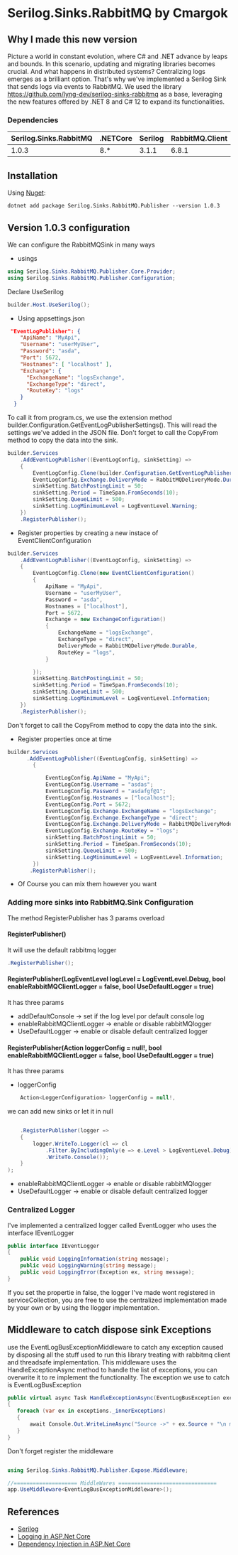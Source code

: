 # Serilog.Sinks.RabbitMQ by Cmargok

## Why I made this new version

Picture a world in constant evolution, where C# and .NET advance by leaps and bounds. In this scenario, updating and migrating libraries becomes crucial. And what happens in distributed systems? Centralizing logs emerges as a brilliant option. That's why we've implemented a Serilog Sink that sends logs via events to RabbitMQ. We used the library https://github.com/lyng-dev/serilog-sinks-rabbitmq as a base, leveraging the new features offered by .NET 8 and C# 12 to expand its functionalities.

### Dependencies

|Serilog.Sinks.RabbitMQ|.NETCore|Serilog|RabbitMQ.Client|Newtonsoft.Json|
|---|---|---|---|---|
|1.0.3|8.*|3.1.1|6.8.1|13.0.3|

## Installation

Using [Nuget](https://www.nuget.org/packages/Serilog.Sinks.RabbitMQ/):

```
dotnet add package Serilog.Sinks.RabbitMQ.Publisher --version 1.0.3
```
## Version 1.0.3 configuration

We can configure the RabbitMQSink in many ways

* usings 
```csharp
using Serilog.Sinks.RabbitMQ.Publisher.Core.Provider;
using Serilog.Sinks.RabbitMQ.Publisher.Configuration;
```

Declare UseSerilog
```csharp
builder.Host.UseSerilog();
```
* Using appsettings.json

```json
 "EventLogPublisher": {
    "ApiName": "MyApi",
    "Username": "userMyUser",
    "Password": "asda",
    "Port": 5672,
    "Hostnames": [ "localhost" ],
    "Exchange": {
      "ExchangeName": "logsExchange",
      "ExchangeType": "direct",
      "RouteKey": "logs"
    }
  }

```


To call it from program.cs, we use the extension method builder.Configuration.GetEventLogPublisherSettings(). This will read the settings we've added in the JSON file. Don't forget to call the CopyFrom method to copy the data into the sink.

```csharp
builder.Services
    .AddEventLogPublisher((EventLogConfig, sinkSetting) =>
    {
        EventLogConfig.Clone(builder.Configuration.GetEventLogPublisherSettings());
        EventLogConfig.Exchange.DeliveryMode = RabbitMQDeliveryMode.Durable;// this is the default value, its not mandatory
        sinkSetting.BatchPostingLimit = 50;
        sinkSetting.Period = TimeSpan.FromSeconds(10);
        sinkSetting.QueueLimit = 500;
        sinkSetting.LogMinimumLevel = LogEventLevel.Warning;
    })
    .RegisterPublisher();

```

* Register properties by creating a new instace of EventClientConfiguration


```csharp
builder.Services
    .AddEventLogPublisher((EventLogConfig, sinkSetting) =>
    {
        EventLogConfig.Clone(new EventClientConfiguration()
        {
            ApiName = "MyApi",
            Username = "userMyUser",
            Password = "asda",
            Hostnames = ["localhost"],
            Port = 5672,
            Exchange = new ExchangeConfiguration()
            {
                ExchangeName = "logsExchange",
                ExchangeType = "direct",
                DeliveryMode = RabbitMQDeliveryMode.Durable,
                RouteKey = "logs",
            }

        });
        sinkSetting.BatchPostingLimit = 50;
        sinkSetting.Period = TimeSpan.FromSeconds(10);
        sinkSetting.QueueLimit = 500;
        sinkSetting.LogMinimumLevel = LogEventLevel.Information;
    })
    .RegisterPublisher();

```
Don't forget to call the CopyFrom method to copy the data into the sink.

* Register properties once at time

```csharp
builder.Services
      .AddEventLogPublisher((EventLogConfig, sinkSetting) =>
        {

            EventLogConfig.ApiName = "MyApi";
            EventLogConfig.Username = "asdas";
            EventLogConfig.Password = "asdafgf@1";
            EventLogConfig.Hostnames = ["localhost"];
            EventLogConfig.Port = 5672;
            EventLogConfig.Exchange.ExchangeName = "logsExchange";
            EventLogConfig.Exchange.ExchangeType = "direct";
            EventLogConfig.Exchange.DeliveryMode = RabbitMQDeliveryMode.Durable;
            EventLogConfig.Exchange.RouteKey = "logs";
            sinkSetting.BatchPostingLimit = 50;
            sinkSetting.Period = TimeSpan.FromSeconds(10);
            sinkSetting.QueueLimit = 500;
            sinkSetting.LogMinimumLevel = LogEventLevel.Information;
        })
       .RegisterPublisher();

```

* Of Course you can mix them however you want

### Adding more sinks into RabbitMQ.Sink Configuration

The method RegisterPublisher has 3 params overload

#### RegisterPublisher()
It will use the default rabbitmq logger
```csharp
.RegisterPublisher();
```  
#### RegisterPublisher(LogEventLevel logLevel = LogEventLevel.Debug, bool enableRabbitMQClientLogger = false, bool UseDefaultLogger = true)
It has three params
* addDefaultConsole 
  -> set if the log level por default console log
*  enableRabbitMQClientLogger 
    -> enable or disable rabbitMQlogger
* UseDefaultLogger 
    -> enable or disable default centralized logger

#### RegisterPublisher(Action<LoggerConfiguration> loggerConfig = null!, bool enableRabbitMQClientLogger = false, bool UseDefaultLogger = true) 

It has three params
* loggerConfig 
```csharp
    Action<LoggerConfiguration> loggerConfig = null!, 
```  
we can add new sinks or let it in null


```csharp

    .RegisterPublisher(logger =>
    {
        logger.WriteTo.Logger(cl => cl
            .Filter.ByIncludingOnly(e => e.Level > LogEventLevel.Debug)
            .WriteTo.Console());
    }
);  

```
*  enableRabbitMQClientLogger 
    -> enable or disable rabbitMQlogger
* UseDefaultLogger 
    -> enable or disable default centralized logger


### Centralized Logger 

I've implemented a centralized logger called EventLogger who uses the interface IEventLogger 
```csharp
public interface IEventLogger
{
    public void LoggingInformation(string message);
    public void LoggingWarning(string message);        
    public void LoggingError(Exception ex, string message);
}
```
If you set the propertie in false, the logger I've made wont registered in serviceCollection, you are free to use the centralized implementation made by your own or by using the Ilogger<T> implementation.

## Middleware to catch dispose sink Exceptions

use the EventLogBusExceptionMiddleware to catch any exception caused by disposing all the stuff used to run this library treating with rabbitmq client and threadsafe implementation. This middleware uses the HandleExceptionAsync method to handle the list of exceptions, you can overwrite it to re implement the functionality.
The exception we use to catch is EventLogBusException

```csharp
public virtual async Task HandleExceptionAsync(EventLogBusException exceptions)
{
   foreach (var ex in exceptions._innerExceptions)
   {
       await Console.Out.WriteLineAsync("Source ->" + ex.Source + "\n message -> " + ex.Message);
   }
}
```

Don't forget register the middleware
```csharp

using Serilog.Sinks.RabbitMQ.Publisher.Expose.Middleware;

//==================== MiddleWares ===============================
app.UseMiddleware<EventLogBusExceptionMiddleware>();
```

## References

- [Serilog](https://serilog.net/)
- [Logging in ASP.Net Core](https://docs.microsoft.com/en-us/aspnet/core/fundamentals/logging)
- [Dependency Injection in ASP.Net Core](https://docs.microsoft.com/en-us/aspnet/core/fundamentals/dependency-injection)
